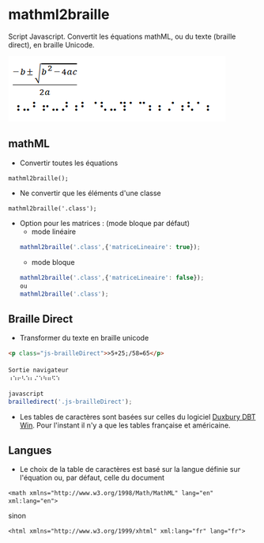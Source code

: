 # mathml2braille
Script Javascript.
Convertit les équations mathML, ou du texte (braille direct), en braille Unicode.

![](header.png)

## mathML
- Convertir toutes les équations
```
mathml2braille();
```
- Ne convertir que les éléments d'une classe
```
mathml2braille('.class');
```
- Option pour les matrices : (mode bloque par défaut)
    - mode linéaire
    ```javascript
    mathml2braille('.class',{'matriceLineaire': true});
    ```
    - mode bloque
    ```javascript
    mathml2braille('.class',{'matriceLineaire': false});
    ou
    mathml2braille('.class');
    ```
## Braille Direct
* Transformer du texte en braille unicode
```html
<p class="js-brailleDirect">>5+25;/58=65</p>

Sortie navigateur
⠰⠱⠖⠣⠱⠆⠌⠱⠳⠶⠫⠱
```
```javascript
javascript
brailledirect('.js-brailleDirect');
```
* Les tables de caractères sont basées sur celles du logiciel [Duxbury DBT Win](http://www.duxburysystems.com/). Pour l'instant il n'y a que les tables française et américaine.
## Langues
* Le choix de la table de caractères est basé sur la langue définie sur l'équation ou, par défaut, celle du document
```
<math xmlns="http://www.w3.org/1998/Math/MathML" lang="en" xml:lang="en">
```
sinon
```
<html xmlns="http://www.w3.org/1999/xhtml" xml:lang="fr" lang="fr">
```